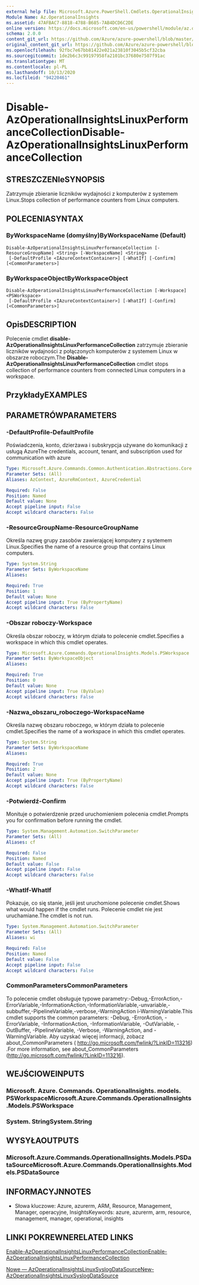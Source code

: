 ```yaml
---
external help file: Microsoft.Azure.PowerShell.Cmdlets.OperationalInsights.dll-Help.xml
Module Name: Az.OperationalInsights
ms.assetid: 47AFBAC7-8818-4788-B685-7AB4DCD6C2DE
online version: https://docs.microsoft.com/en-us/powershell/module/az.operationalinsights/disable-azoperationalinsightslinuxperformancecollection
schema: 2.0.0
content_git_url: https://github.com/Azure/azure-powershell/blob/master/src/OperationalInsights/OperationalInsights/help/Disable-AzOperationalInsightsLinuxPerformanceCollection.md
original_content_git_url: https://github.com/Azure/azure-powershell/blob/master/src/OperationalInsights/OperationalInsights/help/Disable-AzOperationalInsightsLinuxPerformanceCollection.md
ms.openlocfilehash: 92fbc7e67bb81422e021a23810f3045b5cf32cba
ms.sourcegitcommit: 1de2b6c3c99197958fa2101bc37680e7507f91ac
ms.translationtype: MT
ms.contentlocale: pl-PL
ms.lasthandoff: 10/13/2020
ms.locfileid: "94220461"
---
```

# <span data-ttu-id="59eb8-101">Disable-AzOperationalInsightsLinuxPerformanceCollection</span><span class="sxs-lookup"><span data-stu-id="59eb8-101">Disable-AzOperationalInsightsLinuxPerformanceCollection</span></span>

## <span data-ttu-id="59eb8-102">STRESZCZENIe</span><span class="sxs-lookup"><span data-stu-id="59eb8-102">SYNOPSIS</span></span>
<span data-ttu-id="59eb8-103">Zatrzymuje zbieranie liczników wydajności z komputerów z systemem Linux.</span><span class="sxs-lookup"><span data-stu-id="59eb8-103">Stops collection of performance counters from Linux computers.</span></span>

## <span data-ttu-id="59eb8-104">POLECENIA</span><span class="sxs-lookup"><span data-stu-id="59eb8-104">SYNTAX</span></span>

### <span data-ttu-id="59eb8-105">ByWorkspaceName (domyślny)</span><span class="sxs-lookup"><span data-stu-id="59eb8-105">ByWorkspaceName (Default)</span></span>
```
Disable-AzOperationalInsightsLinuxPerformanceCollection [-ResourceGroupName] <String> [-WorkspaceName] <String>
 [-DefaultProfile <IAzureContextContainer>] [-WhatIf] [-Confirm] [<CommonParameters>]
```

### <span data-ttu-id="59eb8-106">ByWorkspaceObject</span><span class="sxs-lookup"><span data-stu-id="59eb8-106">ByWorkspaceObject</span></span>
```
Disable-AzOperationalInsightsLinuxPerformanceCollection [-Workspace] <PSWorkspace>
 [-DefaultProfile <IAzureContextContainer>] [-WhatIf] [-Confirm] [<CommonParameters>]
```

## <span data-ttu-id="59eb8-107">Opis</span><span class="sxs-lookup"><span data-stu-id="59eb8-107">DESCRIPTION</span></span>
<span data-ttu-id="59eb8-108">Polecenie cmdlet **disable-AzOperationalInsightsLinuxPerformanceCollection** zatrzymuje zbieranie liczników wydajności z połączonych komputerów z systemem Linux w obszarze roboczym.</span><span class="sxs-lookup"><span data-stu-id="59eb8-108">The **Disable-AzOperationalInsightsLinuxPerformanceCollection** cmdlet stops collection of performance counters from connected Linux computers in a workspace.</span></span>

## <span data-ttu-id="59eb8-109">Przykłady</span><span class="sxs-lookup"><span data-stu-id="59eb8-109">EXAMPLES</span></span>

## <span data-ttu-id="59eb8-110">PARAMETRÓW</span><span class="sxs-lookup"><span data-stu-id="59eb8-110">PARAMETERS</span></span>

### <span data-ttu-id="59eb8-111">-DefaultProfile</span><span class="sxs-lookup"><span data-stu-id="59eb8-111">-DefaultProfile</span></span>
<span data-ttu-id="59eb8-112">Poświadczenia, konto, dzierżawa i subskrypcja używane do komunikacji z usługą Azure</span><span class="sxs-lookup"><span data-stu-id="59eb8-112">The credentials, account, tenant, and subscription used for communication with azure</span></span>

```yaml
Type: Microsoft.Azure.Commands.Common.Authentication.Abstractions.Core.IAzureContextContainer
Parameter Sets: (All)
Aliases: AzContext, AzureRmContext, AzureCredential

Required: False
Position: Named
Default value: None
Accept pipeline input: False
Accept wildcard characters: False
```

### <span data-ttu-id="59eb8-113">-ResourceGroupName</span><span class="sxs-lookup"><span data-stu-id="59eb8-113">-ResourceGroupName</span></span>
<span data-ttu-id="59eb8-114">Określa nazwę grupy zasobów zawierającej komputery z systemem Linux.</span><span class="sxs-lookup"><span data-stu-id="59eb8-114">Specifies the name of a resource group that contains Linux computers.</span></span>

```yaml
Type: System.String
Parameter Sets: ByWorkspaceName
Aliases:

Required: True
Position: 1
Default value: None
Accept pipeline input: True (ByPropertyName)
Accept wildcard characters: False
```

### <span data-ttu-id="59eb8-115">-Obszar roboczy</span><span class="sxs-lookup"><span data-stu-id="59eb8-115">-Workspace</span></span>
<span data-ttu-id="59eb8-116">Określa obszar roboczy, w którym działa to polecenie cmdlet.</span><span class="sxs-lookup"><span data-stu-id="59eb8-116">Specifies a workspace in which this cmdlet operates.</span></span>

```yaml
Type: Microsoft.Azure.Commands.OperationalInsights.Models.PSWorkspace
Parameter Sets: ByWorkspaceObject
Aliases:

Required: True
Position: 0
Default value: None
Accept pipeline input: True (ByValue)
Accept wildcard characters: False
```

### <span data-ttu-id="59eb8-117">-Nazwa_obszaru_roboczego</span><span class="sxs-lookup"><span data-stu-id="59eb8-117">-WorkspaceName</span></span>
<span data-ttu-id="59eb8-118">Określa nazwę obszaru roboczego, w którym działa to polecenie cmdlet.</span><span class="sxs-lookup"><span data-stu-id="59eb8-118">Specifies the name of a workspace in which this cmdlet operates.</span></span>

```yaml
Type: System.String
Parameter Sets: ByWorkspaceName
Aliases:

Required: True
Position: 2
Default value: None
Accept pipeline input: True (ByPropertyName)
Accept wildcard characters: False
```

### <span data-ttu-id="59eb8-119">-Potwierdź</span><span class="sxs-lookup"><span data-stu-id="59eb8-119">-Confirm</span></span>
<span data-ttu-id="59eb8-120">Monituje o potwierdzenie przed uruchomieniem polecenia cmdlet.</span><span class="sxs-lookup"><span data-stu-id="59eb8-120">Prompts you for confirmation before running the cmdlet.</span></span>

```yaml
Type: System.Management.Automation.SwitchParameter
Parameter Sets: (All)
Aliases: cf

Required: False
Position: Named
Default value: False
Accept pipeline input: False
Accept wildcard characters: False
```

### <span data-ttu-id="59eb8-121">-WhatIf</span><span class="sxs-lookup"><span data-stu-id="59eb8-121">-WhatIf</span></span>
<span data-ttu-id="59eb8-122">Pokazuje, co się stanie, jeśli jest uruchomione polecenie cmdlet.</span><span class="sxs-lookup"><span data-stu-id="59eb8-122">Shows what would happen if the cmdlet runs.</span></span>
<span data-ttu-id="59eb8-123">Polecenie cmdlet nie jest uruchamiane.</span><span class="sxs-lookup"><span data-stu-id="59eb8-123">The cmdlet is not run.</span></span>

```yaml
Type: System.Management.Automation.SwitchParameter
Parameter Sets: (All)
Aliases: wi

Required: False
Position: Named
Default value: False
Accept pipeline input: False
Accept wildcard characters: False
```

### <span data-ttu-id="59eb8-124">CommonParameters</span><span class="sxs-lookup"><span data-stu-id="59eb8-124">CommonParameters</span></span>
<span data-ttu-id="59eb8-125">To polecenie cmdlet obsługuje typowe parametry:-Debug,-ErrorAction,-ErrorVariable,-InformationAction,-InformationVariable,-unvariable,-subbuffer,-PipelineVariable,-verbose,-WarningAction i-WarningVariable.</span><span class="sxs-lookup"><span data-stu-id="59eb8-125">This cmdlet supports the common parameters: -Debug, -ErrorAction, -ErrorVariable, -InformationAction, -InformationVariable, -OutVariable, -OutBuffer, -PipelineVariable, -Verbose, -WarningAction, and -WarningVariable.</span></span> <span data-ttu-id="59eb8-126">Aby uzyskać więcej informacji, zobacz about_CommonParameters ( http://go.microsoft.com/fwlink/?LinkID=113216) .</span><span class="sxs-lookup"><span data-stu-id="59eb8-126">For more information, see about_CommonParameters (http://go.microsoft.com/fwlink/?LinkID=113216).</span></span>

## <span data-ttu-id="59eb8-127">WEJŚCIOWE</span><span class="sxs-lookup"><span data-stu-id="59eb8-127">INPUTS</span></span>

### <span data-ttu-id="59eb8-128">Microsoft. Azure. Commands. OperationalInsights. models. PSWorkspace</span><span class="sxs-lookup"><span data-stu-id="59eb8-128">Microsoft.Azure.Commands.OperationalInsights.Models.PSWorkspace</span></span>

### <span data-ttu-id="59eb8-129">System. String</span><span class="sxs-lookup"><span data-stu-id="59eb8-129">System.String</span></span>

## <span data-ttu-id="59eb8-130">WYSYŁA</span><span class="sxs-lookup"><span data-stu-id="59eb8-130">OUTPUTS</span></span>

### <span data-ttu-id="59eb8-131">Microsoft.Azure.Commands.OperationalInsights.Models.PSDataSource</span><span class="sxs-lookup"><span data-stu-id="59eb8-131">Microsoft.Azure.Commands.OperationalInsights.Models.PSDataSource</span></span>

## <span data-ttu-id="59eb8-132">INFORMACYJN</span><span class="sxs-lookup"><span data-stu-id="59eb8-132">NOTES</span></span>
* <span data-ttu-id="59eb8-133">Słowa kluczowe: Azure, azurerm, ARM, Resource, Management, Manager, operacyjne, Insights</span><span class="sxs-lookup"><span data-stu-id="59eb8-133">Keywords: azure, azurerm, arm, resource, management, manager, operational, insights</span></span>

## <span data-ttu-id="59eb8-134">LINKI POKREWNE</span><span class="sxs-lookup"><span data-stu-id="59eb8-134">RELATED LINKS</span></span>

[<span data-ttu-id="59eb8-135">Enable-AzOperationalInsightsLinuxPerformanceCollection</span><span class="sxs-lookup"><span data-stu-id="59eb8-135">Enable-AzOperationalInsightsLinuxPerformanceCollection</span></span>](./Enable-AzOperationalInsightsLinuxPerformanceCollection.md)

[<span data-ttu-id="59eb8-136">Nowe — AzOperationalInsightsLinuxSyslogDataSource</span><span class="sxs-lookup"><span data-stu-id="59eb8-136">New-AzOperationalInsightsLinuxSyslogDataSource</span></span>](./New-AzOperationalInsightsLinuxSyslogDataSource.md)


